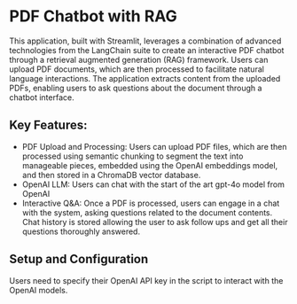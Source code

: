 # PDF Chatbot with RAG
This application, built with Streamlit, leverages a combination of advanced technologies from the LangChain suite to create an interactive PDF chatbot through a retrieval augmented generation (RAG) framework. Users can upload PDF documents, which are then processed to facilitate natural language interactions. The application extracts content from the uploaded PDFs, enabling users to ask questions about the document through a chatbot interface.

## Key Features:
- PDF Upload and Processing: Users can upload PDF files, which are then processed using semantic chunking to segment the text into manageable pieces, embedded using the OpenAI embeddings model, and then stored in a ChromaDB vector database.
- OpenAI LLM: Users can chat with the start of the art gpt-4o model from OpenAI
- Interactive Q&A: Once a PDF is processed, users can engage in a chat with the system, asking questions related to the document contents. Chat history is stored allowing the user to ask follow ups and get all their questions thoroughly answered.

## Setup and Configuration
Users need to specify their OpenAI API key in the script to interact with the OpenAI models.
